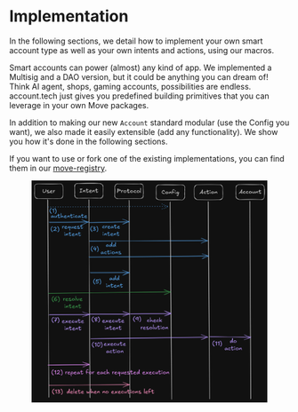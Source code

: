 # Implementation

In the following sections, we detail how to implement your own smart account type as well as your own intents and actions, using our macros.

Smart accounts can power (almost) any kind of app. We implemented a Multisig and a DAO version, but it could be anything you can dream of! Think AI agent, shops, gaming accounts, possibilities are endless. account.tech just gives you predefined building primitives that you can leverage in your own Move packages.

In addition to making our new `Account` standard modular (use the Config you want), we also made it easily extensible (add any functionality). We show you how it's done in the following sections.

If you want to use or fork one of the existing implementations, you can find them in our [move-registry](https://github.com/account-tech/move-registry).&#x20;

<figure><img src="../.gitbook/assets/intent_flow.excalidraw.png" alt=""><figcaption></figcaption></figure>

